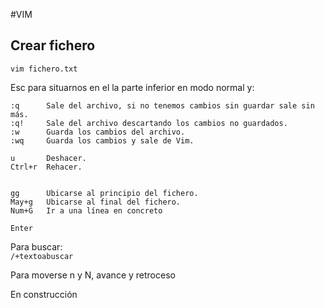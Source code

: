 #VIM

## Crear fichero

`vim fichero.txt`  

Esc para situarnos en el la parte inferior en modo normal y:

	:q  	Sale del archivo, si no tenemos cambios sin guardar sale sin más.
	:q! 	Sale del archivo descartando los cambios no guardados.
	:w  	Guarda los cambios del archivo.
	:wq 	Guarda los cambios y sale de Vim.

	u 		Deshacer.
	Ctrl+r 	Rehacer.


	gg 		Ubicarse al principio del fichero.
	May+g	Ubicarse al final del fichero.
	Num+G	Ir a una línea en concreto

  `Enter`

Para buscar:  
 `/+textoabuscar`
   
Para moverse n y N, avance y retroceso 





  En construcción
